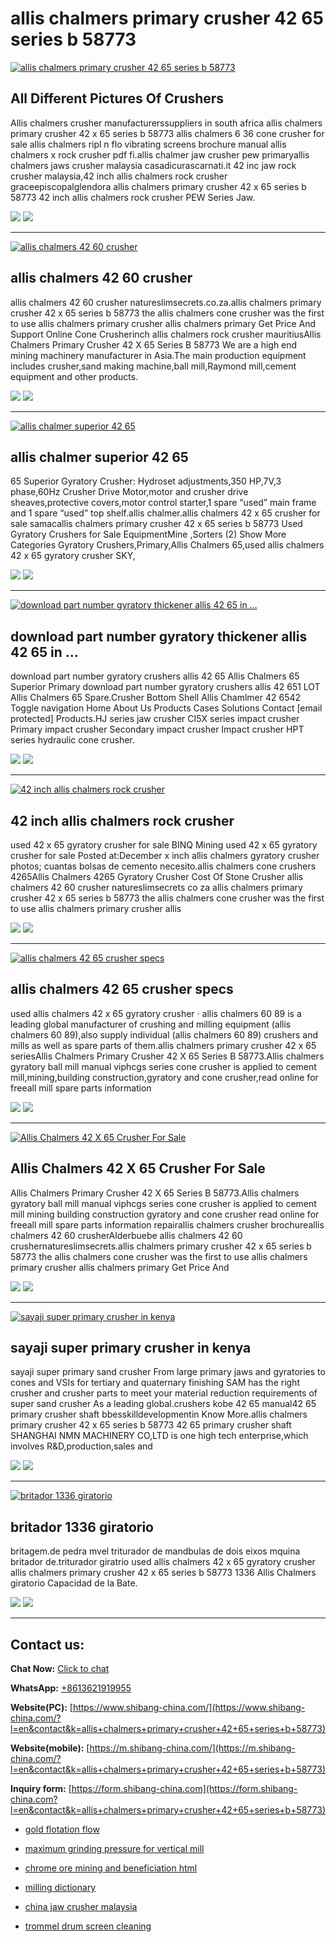 # allis chalmers primary crusher 42 65 series b 58773

<a href="https://swt.shibang-china.com/?l=en&img&k=allis+chalmers+primary+crusher+42+65+series+b+58773" target="_blank">![allis chalmers primary crusher 42 65 series b 58773](http://static.shibang-china.com/all-800x300/1261.jpg)</a>

## All Different Pictures Of Crushers
Allis chalmers crusher manufacturerssuppliers in south africa allis chalmers primary crusher 42 x 65 series b 58773 allis chalmers 6 36 cone crusher for sale allis chalmers ripl n flo vibrating screens brochure manual allis chalmers x rock crusher pdf fi.allis chalmer jaw crusher pew primaryallis chalmers jaws crusher malaysia casadicurascarnati.it 42 inc jaw rock crusher malaysia,42 inch allis chalmers rock crusher graceepiscopalglendora allis chalmers primary crusher 42 x 65 series b 58773 42 inch allis chalmers rock crusher PEW Series Jaw.


<a href="https://whatsapp.shibangsoft.com/WhatsApp.php" target="_blank" title="WhatsApp">![](http://static.shibang-china.com/icon/whatsapp.png)</a> <a href="https://swt.shibang-china.com/?l=en&icon&k=allis+chalmers+primary+crusher+42+65+series+b+58773" target="_blank">![](http://static.shibang-china.com/icon/chat-en.png)</a>

---

<a href="https://swt.shibang-china.com/?l=en&img&k=allis+chalmers+primary+crusher+42+65+series+b+58773" target="_blank">![allis chalmers 42 60 crusher](http://static.shibang-china.com/all-800x300/1323.jpg)</a>

## allis chalmers 42 60 crusher
allis chalmers 42 60 crusher natureslimsecrets.co.za.allis chalmers primary crusher 42 x 65 series b 58773 the allis chalmers cone crusher was the first to use allis chalmers primary crusher allis chalmers primary Get Price And Support Online Cone Crusherinch allis chalmers rock crusher mauritiusAllis Chalmers Primary Crusher 42 X 65 Series B 58773 We are a high end mining machinery manufacturer in Asia.The main production equipment includes crusher,sand making machine,ball mill,Raymond mill,cement equipment and other products.


<a href="https://whatsapp.shibangsoft.com/WhatsApp.php" target="_blank" title="WhatsApp">![](http://static.shibang-china.com/icon/whatsapp.png)</a> <a href="https://swt.shibang-china.com/?l=en&icon&k=allis+chalmers+primary+crusher+42+65+series+b+58773" target="_blank">![](http://static.shibang-china.com/icon/chat-en.png)</a>

---

<a href="https://swt.shibang-china.com/?l=en&img&k=allis+chalmers+primary+crusher+42+65+series+b+58773" target="_blank">![allis chalmer superior 42 65](http://static.shibang-china.com/all-800x300/1246.jpg)</a>

## allis chalmer superior 42 65
65 Superior Gyratory Crusher: Hydroset adjustments,350 HP,7V,3 phase,60Hz Crusher Drive Motor,motor and crusher drive sheaves,protective covers,motor control starter,1 spare “used” main frame and 1 spare “used” top shelf.allis chalmer.allis chalmers 42 x 65 crusher for sale samacallis chalmers primary crusher 42 x 65 series b 58773 Used Gyratory Crushers for Sale EquipmentMine ,Sorters (2) Show More Categories Gyratory Crushers,Primary,Allis Chalmers 65,used allis chalmers 42 x 65 gyratory crusher SKY,


<a href="https://whatsapp.shibangsoft.com/WhatsApp.php" target="_blank" title="WhatsApp">![](http://static.shibang-china.com/icon/whatsapp.png)</a> <a href="https://swt.shibang-china.com/?l=en&icon&k=allis+chalmers+primary+crusher+42+65+series+b+58773" target="_blank">![](http://static.shibang-china.com/icon/chat-en.png)</a>

---

<a href="https://swt.shibang-china.com/?l=en&img&k=allis+chalmers+primary+crusher+42+65+series+b+58773" target="_blank">![download part number gyratory thickener allis 42 65 in …](http://static.shibang-china.com/all-800x300/332.jpg)</a>

## download part number gyratory thickener allis 42 65 in …
download part number gyratory crushers allis 42 65 Allis Chalmers 65 Superior Primary download part number gyratory crushers allis 42 651 LOT Allis Chalmers 65 Spare.Crusher Bottom Shell Allis Chamlmer 42 6542 Toggle navigation Home About Us Products Cases Solutions Contact [email protected] Products.HJ series jaw crusher CI5X series impact crusher Primary impact crusher Secondary impact crusher Impact crusher HPT series hydraulic cone crusher.


<a href="https://whatsapp.shibangsoft.com/WhatsApp.php" target="_blank" title="WhatsApp">![](http://static.shibang-china.com/icon/whatsapp.png)</a> <a href="https://swt.shibang-china.com/?l=en&icon&k=allis+chalmers+primary+crusher+42+65+series+b+58773" target="_blank">![](http://static.shibang-china.com/icon/chat-en.png)</a>

---

<a href="https://swt.shibang-china.com/?l=en&img&k=allis+chalmers+primary+crusher+42+65+series+b+58773" target="_blank">![42 inch allis chalmers rock crusher](http://static.shibang-china.com/all-800x300/516.jpg)</a>

## 42 inch allis chalmers rock crusher
used 42 x 65 gyratory crusher for sale BINQ Mining used 42 x 65 gyratory crusher for sale Posted at:December x inch allis chalmers gyratory crusher photos; cuantas bolsas de cemento necesito.allis chalmers cone crushers 4265Allis Chalmers 4265 Gyratory Crusher Cost Of Stone Crusher allis chalmers 42 60 crusher natureslimsecrets co za allis chalmers primary crusher 42 x 65 series b 58773 the allis chalmers cone crusher was the first to use allis chalmers primary crusher allis


<a href="https://whatsapp.shibangsoft.com/WhatsApp.php" target="_blank" title="WhatsApp">![](http://static.shibang-china.com/icon/whatsapp.png)</a> <a href="https://swt.shibang-china.com/?l=en&icon&k=allis+chalmers+primary+crusher+42+65+series+b+58773" target="_blank">![](http://static.shibang-china.com/icon/chat-en.png)</a>

---

<a href="https://swt.shibang-china.com/?l=en&img&k=allis+chalmers+primary+crusher+42+65+series+b+58773" target="_blank">![allis chalmers 42 65 crusher specs](http://static.shibang-china.com/all-800x300/1344.jpg)</a>

## allis chalmers 42 65 crusher specs
used allis chalmers 42 x 65 gyratory crusher &#183; allis chalmers 60 89 is a leading global manufacturer of crushing and milling equipment (allis chalmers 60 89),also supply individual (allis chalmers 60 89) crushers and mills as well as spare parts of them.allis chalmers primary crusher 42 x 65 seriesAllis Chalmers Primary Crusher 42 X 65 Series B 58773.Allis chalmers gyratory ball mill manual viphcgs series cone crusher is applied to cement mill,mining,building construction,gyratory and cone crusher,read online for freeall mill spare parts information


<a href="https://whatsapp.shibangsoft.com/WhatsApp.php" target="_blank" title="WhatsApp">![](http://static.shibang-china.com/icon/whatsapp.png)</a> <a href="https://swt.shibang-china.com/?l=en&icon&k=allis+chalmers+primary+crusher+42+65+series+b+58773" target="_blank">![](http://static.shibang-china.com/icon/chat-en.png)</a>

---

<a href="https://swt.shibang-china.com/?l=en&img&k=allis+chalmers+primary+crusher+42+65+series+b+58773" target="_blank">![Allis Chalmers 42 X 65 Crusher For Sale](http://static.shibang-china.com/all-800x300/1194.jpg)</a>

## Allis Chalmers 42 X 65 Crusher For Sale
Allis Chalmers Primary Crusher 42 X 65 Series B 58773.Allis chalmers gyratory ball mill manual viphcgs series cone crusher is applied to cement mill mining building construction gyratory and cone crusher read online for freeall mill spare parts information repairallis chalmers crusher brochureallis chalmers 42 60 crusherAlderbuebe allis chalmers 42 60 crushernatureslimsecrets.allis chalmers primary crusher 42 x 65 series b 58773 the allis chalmers cone crusher was the first to use allis chalmers primary crusher allis chalmers primary Get Price And


<a href="https://whatsapp.shibangsoft.com/WhatsApp.php" target="_blank" title="WhatsApp">![](http://static.shibang-china.com/icon/whatsapp.png)</a> <a href="https://swt.shibang-china.com/?l=en&icon&k=allis+chalmers+primary+crusher+42+65+series+b+58773" target="_blank">![](http://static.shibang-china.com/icon/chat-en.png)</a>

---

<a href="https://swt.shibang-china.com/?l=en&img&k=allis+chalmers+primary+crusher+42+65+series+b+58773" target="_blank">![sayaji super primary crusher in kenya](http://static.shibang-china.com/all-800x300/1467.jpg)</a>

## sayaji super primary crusher in kenya
sayaji super primary sand crusher From large primary jaws and gyratories to cones and VSIs for tertiary and quaternary finishing SAM has the right crusher and crusher parts to meet your material reduction requirements of super sand crusher As a leading global.crushers kobe 42 65 manual42 65 primary crusher shaft bbesskilldevelopmentin Know More.allis chalmers primary crusher 42 x 65 series b 58773 42 65 primary crusher shaft SHANGHAI NMN MACHINERY CO,LTD is one high tech enterprise,which involves R&amp;D,production,sales and


<a href="https://whatsapp.shibangsoft.com/WhatsApp.php" target="_blank" title="WhatsApp">![](http://static.shibang-china.com/icon/whatsapp.png)</a> <a href="https://swt.shibang-china.com/?l=en&icon&k=allis+chalmers+primary+crusher+42+65+series+b+58773" target="_blank">![](http://static.shibang-china.com/icon/chat-en.png)</a>

---

<a href="https://swt.shibang-china.com/?l=en&img&k=allis+chalmers+primary+crusher+42+65+series+b+58773" target="_blank">![britador 1336 giratorio](http://static.shibang-china.com/all-800x300/332.jpg)</a>

## britador 1336 giratorio
britagem.de pedra mvel triturador de mandbulas de dois eixos mquina britador de.triturador giratrio used allis chalmers 42 x 65 gyratory crusher allis chalmers primary crusher 42 x 65 series b 58773 1336 Allis Chalmers giratorio Capacidad de la Bate.

<a href="https://whatsapp.shibangsoft.com/WhatsApp.php" target="_blank" title="WhatsApp">![](http://static.shibang-china.com/icon/whatsapp.png)</a> <a href="https://swt.shibang-china.com/?l=en&icon&k=allis+chalmers+primary+crusher+42+65+series+b+58773" target="_blank">![](http://static.shibang-china.com/icon/chat-en.png)</a>

---
## Contact us:

**Chat Now:** [Click to chat](https://swt.shibang-china.com?l=en&contact&k=allis+chalmers+primary+crusher+42+65+series+b+58773)

**WhatsApp:**  [+8613621919955](https://whatsapp.shibangsoft.com/WhatsApp.php)

**Website(PC):** [https://www.shibang-china.com/](https://www.shibang-china.com/?l=en&contact&k=allis+chalmers+primary+crusher+42+65+series+b+58773)

**Website(mobile):** [https://m.shibang-china.com/](https://m.shibang-china.com/?l=en&contact&k=allis+chalmers+primary+crusher+42+65+series+b+58773)

**Inquiry form:** [https://form.shibang-china.com](https://form.shibang-china.com?l=en&contact&k=allis+chalmers+primary+crusher+42+65+series+b+58773)

* [gold flotation flow](../154/gold%20flotation%20flow.md)

* [maximum grinding pressure for vertical mill](../157/maximum%20grinding%20pressure%20for%20vertical%20mill.md)

* [chrome ore mining and beneficiation html](../154/chrome%20ore%20mining%20and%20beneficiation%20html.md)

* [milling dictionary](../153/milling%20dictionary.md)

* [china jaw crusher malaysia](../152/china%20jaw%20crusher%20malaysia.md)

* [trommel drum screen cleaning](../152/trommel%20drum%20screen%20cleaning.md)